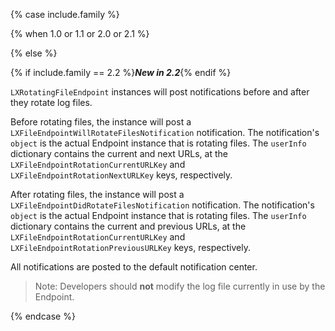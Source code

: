 {% case include.family %}

{% when 1.0 or 1.1 or 2.0 or 2.1 %}


{% else %}


{% if include.family == 2.2 %}***New in 2.2***{% endif %}

`LXRotatingFileEndpoint` instances will post notifications before and after they rotate log files.

Before rotating files, the instance will post a `LXFileEndpointWillRotateFilesNotification` notification. The notification's `object` is the actual Endpoint instance that is rotating files. The `userInfo` dictionary contains the current and next URLs, at the `LXFileEndpointRotationCurrentURLKey` and `LXFileEndpointRotationNextURLKey` keys, respectively.

After rotating files, the instance will post a `LXFileEndpointDidRotateFilesNotification` notification. The notification's `object` is the actual Endpoint instance that is rotating files. The `userInfo` dictionary contains the current and previous URLs, at the `LXFileEndpointRotationCurrentURLKey` and `LXFileEndpointRotationPreviousURLKey` keys, respectively.

All notifications are posted to the default notification center.

> Note: Developers should **not** modify the log file currently in use by the Endpoint.

{% endcase %}
